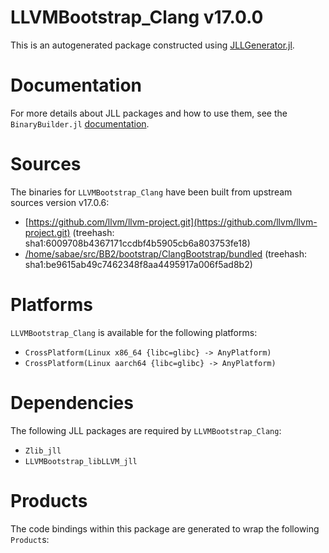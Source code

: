 # LLVMBootstrap_Clang v17.0.0
This is an autogenerated package constructed using [JLLGenerator.jl](https://github.com/JuliaPackaging/BinaryBuilder2.jl/tree/main/JLLGenerator.jl).

# Documentation
For more details about JLL packages and how to use them, see the `BinaryBuilder.jl` [documentation](https://docs.binarybuilder.org/stable/jll/).

# Sources
The binaries for `LLVMBootstrap_Clang` have been built from upstream sources version v17.0.6:

 - [https://github.com/llvm/llvm-project.git](https://github.com/llvm/llvm-project.git) (treehash: sha1:6009708b4367171ccdbf4b5905cb6a803753fe18)
 - [/home/sabae/src/BB2/bootstrap/ClangBootstrap/bundled](/home/sabae/src/BB2/bootstrap/ClangBootstrap/bundled) (treehash: sha1:be9615ab49c7462348f8aa4495917a006f5ad8b2)
# Platforms

`LLVMBootstrap_Clang` is available for the following platforms:

 - `CrossPlatform(Linux x86_64 {libc=glibc} -> AnyPlatform)`
 - `CrossPlatform(Linux aarch64 {libc=glibc} -> AnyPlatform)`
# Dependencies
The following JLL packages are required by `LLVMBootstrap_Clang`:

 - `Zlib_jll`
 - `LLVMBootstrap_libLLVM_jll`
# Products

The code bindings within this package are generated to wrap the following `Product`s:
<TODO>

